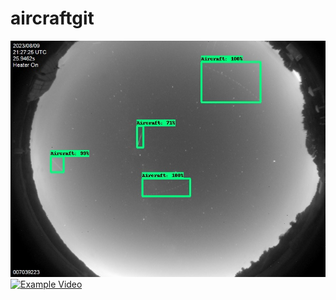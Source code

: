 # aircraftgit
![Alt text](https://github.com/IamJk28/aircraftgit/blob/main/6c07061e-AllSkyImage007039223.JPG)
[![Example Video](https://img.youtube.com/vi/dQw4w9WgXcQ/0.jpg)](https://www.youtube.com/watch?v=dQw4w9WgXcQ)
